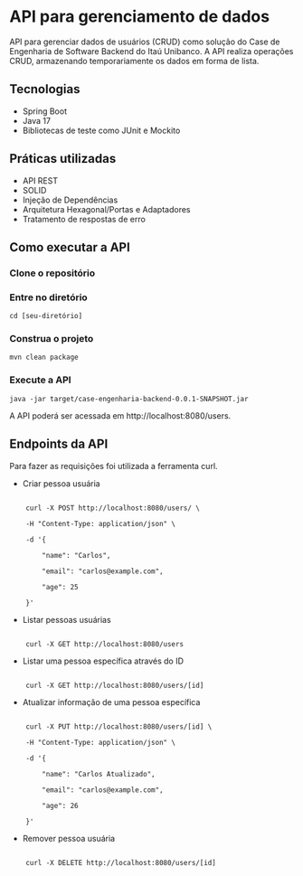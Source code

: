 # API para gerenciamento de dados

API para gerenciar dados de usuários (CRUD) como solução do Case de Engenharia de Software Backend do Itaú Unibanco.
A API realiza operações CRUD, armazenando temporariamente os dados em forma de lista.  

## Tecnologias

- Spring Boot
- Java 17
- Bibliotecas de teste como JUnit e Mockito

## Práticas utilizadas
- API REST
- SOLID
- Injeção de Dependências
- Arquitetura Hexagonal/Portas e Adaptadores
- Tratamento de respostas de erro
  
## Como executar a API
### Clone o repositório

### Entre no diretório

    cd [seu-diretório]

### Construa o projeto

    mvn clean package

### Execute a API

    java -jar target/case-engenharia-backend-0.0.1-SNAPSHOT.jar

A API poderá ser acessada em http://localhost:8080/users.

## Endpoints da API

Para fazer as requisições foi utilizada a ferramenta curl.

- Criar pessoa usuária

```

    curl -X POST http://localhost:8080/users/ \

    -H "Content-Type: application/json" \

    -d '{

        "name": "Carlos",

        "email": "carlos@example.com",

        "age": 25

    }'

```

- Listar pessoas usuárias

```

    curl -X GET http://localhost:8080/users

```

- Listar uma pessoa específica através do ID

```

    curl -X GET http://localhost:8080/users/[id]

```

- Atualizar informação de uma pessoa específica

```

    curl -X PUT http://localhost:8080/users/[id] \

    -H "Content-Type: application/json" \

    -d '{

        "name": "Carlos Atualizado",

        "email": "carlos@example.com",

        "age": 26

    }'

```

- Remover pessoa usuária

```

    curl -X DELETE http://localhost:8080/users/[id]

```
